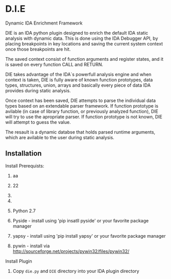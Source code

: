 D.I.E
=====
Dynamic IDA Enrichment Framework

DIE is an IDA python plugin designed to enrich the default IDA static analysis with dynamic data.
This is done using the IDA Debugger API, by placing breakpoints in key locations and saving the current system context once those breakpoints are hit.

The saved context consist of function arguments and register states, and it is saved on every function CALL and RETURN.

DIE takes advantage of the IDA`s powerfull analysis engine and when context is taken, DIE is fully aware of known function prototypes, data types, structures, union, arrays and basically every piece of data IDA provides during static analysis.

Once context has been saved, DIE attempts to parse the individual data types based on an extendable parser framework.
If function prototype is avilable (in case of library function, or previously analyzed function),  DIE will try to use the apropriate parser.
If function prototype is not known, DIE will attempt to guess the value.

The resault is a dynamic databse that holds parsed runtime arguments, which are avilable to the user during static analysis.

Installation
------------
Install Prerequists:
1. aa
2. 22
3. 
4.

1. Python 2.7
2. Pyside  - install using 'pip insatll pyside' or your favorite package manager
3. yapsy   - install using 'pip install yapsy' or your favorite package manager
4. pywin   - install via http://sourceforge.net/projects/pywin32/files/pywin32/

Install Plugin
1. Copy `die.py` and `DIE` directory into your IDA plugin directory 


